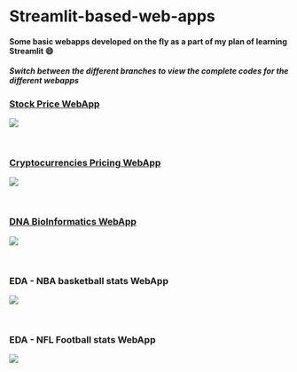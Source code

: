 # Streamlit-based-web-apps
#### Some basic webapps developed on the fly as a part of my plan of learning Streamlit :smile:

##### Switch between the different branches to view the complete codes for the different webapps

### [Stock Price WebApp](https://share.streamlit.io/prateekralhan/streamlit-based-web-apps/stocks_price_webapp/app.py)
<kbd>
<img src="https://user-images.githubusercontent.com/29462447/104076148-2c9d8180-523b-11eb-957e-9b2a49323d7f.gif" data-canonical-src="https://user-images.githubusercontent.com/29462447/104076148-2c9d8180-523b-11eb-957e-9b2a49323d7f.gif"/> 
</kbd>

&nbsp;
### [Cryptocurrencies Pricing WebApp](https://share.streamlit.io/prateekralhan/streamlit-based-web-apps/cryptocurrencies_webapp/app.py)
<kbd>
<img src="https://user-images.githubusercontent.com/29462447/104110556-c4b06f00-52fe-11eb-8749-c06f200508c8.gif" data-canonical-src="https://user-images.githubusercontent.com/29462447/104110556-c4b06f00-52fe-11eb-8749-c06f200508c8.gif"/> 
</kbd>

&nbsp;
### [DNA BioInformatics WebApp](https://share.streamlit.io/prateekralhan/streamlit-based-web-apps/dna_bioinformatics_webapp/app.py)
<kbd>
<img src="https://user-images.githubusercontent.com/29462447/104076227-77b79480-523b-11eb-8e04-7a9b1f3885da.gif" data-canonical-src="https://user-images.githubusercontent.com/29462447/104076227-77b79480-523b-11eb-8e04-7a9b1f3885da.gif"/> 
</kbd>

&nbsp;
### EDA - NBA basketball stats WebApp
<kbd>
<img src="https://user-images.githubusercontent.com/29462447/104078306-62466880-5243-11eb-9f71-7c6141d405b5.gif" data-canonical-src="https://user-images.githubusercontent.com/29462447/104078306-62466880-5243-11eb-9f71-7c6141d405b5.gif"/> 
</kbd>

&nbsp;
### EDA - NFL Football stats WebApp
<kbd>
<img src="https://user-images.githubusercontent.com/29462447/104107090-ed753c00-52df-11eb-85e9-94f8d07753c8.gif" data-canonical-src="https://user-images.githubusercontent.com/29462447/104107090-ed753c00-52df-11eb-85e9-94f8d07753c8.gif"/> 
</kbd>

&nbsp;

